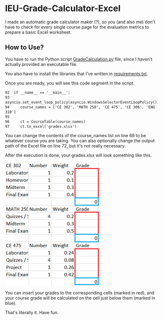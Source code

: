 # IEU-Grade-Calculator-Excel

I made an automatic grade calculator maker (?), so you (and also me) don't have to check for every 
single course page for the evaluation metrics to prepare a basic Excel worksheet.



## How to Use?

You have to run the Python script [GradeCalculation.py](GradeCalculation.py) file, since I haven't
actually provided an executable file.

You also have to install the libraries that I've written in [requirements.txt](requirements.txt).

Once you are ready, you will see this code segment in the script.
```
92  if __name__ == '__main__':
93     asyncio.set_event_loop_policy(asyncio.WindowsSelectorEventLoopPolicy())
94     course_names = ['CE 302', 'MATH 250', 'CE 475', 'CE 306', 'ENG 310']
95 
96     ct = CourseTable(course_names)
97     ct.to_excel('grades.xlsx')
```
You can change the contents of the course_names list on line 69 to be whatever course you are taking.
You can also optionally change the output path of the Excel file on line 72, but it's not really necessary.

After the execution is done, your grades.xlsx will look something like this.

![sample usage](usage.png)

You can insert your grades to the corresponding cells (marked in red), and your course grade will be 
calculated on the cell just below them (marked in blue).

That's literally it. Have fun.
